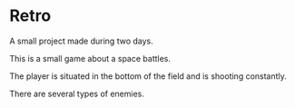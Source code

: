 # Retro

A small project made during two days.

This is a small game about a space battles.

The player is situated in the bottom of the field and is shooting constantly.

There are several types of enemies.
